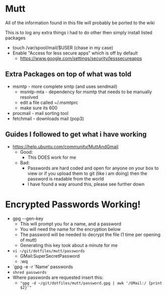 # Mutt

All of the information found in this file will probably be ported to the wiki

This is to log any extra things i had to do other then simply install listed packages

* touch /var/spool/mail/$USER (chase in my case)
* Enable "Access for less secure apps" which is off by default
  * https://www.google.com/settings/security/lesssecureapps

## Extra Packages on top of what was told

* msmtp - more complete smtp (and uses sendmail)
  * msmtp-mta - dependency for msmtp that needs to be manually resolved
  * edit a file called ~/.msmtprc
  * make sure its 600
* procmail - mail sorting tool
* fetchmail - downloads mail (pop3)


## Guides I followed to get what i have working
* https://help.ubuntu.com/community/MuttAndGmail
  * Good:
    * This DOES work for me
  * Bad:
    * Passwords are hard coded and open for anyone on your box to view or if you upload them to git (like i am doing) then the password is readable from the world
    * I have found a way around this, please see further down

# Encrypted Passwords Working!
* gpg --gen-key
  * This will prompt you for a name, and a password
  * You will need the name for the encryption below
  * The password will be needed to decrypt the file (1 time per opening of mutt)
  * Generating this key took about a minute for me
* `vi ~/git/dotfiles/mutt/passwords`
  * GMail:<tab key>SuperSecretPassword
  * :wq
* `gpg -e -r 'Name' passwords
* `shred passwords`
* Where passwords are requested insert this:
  * `"gpg -d ~/git/dotfiles/mutt/password.gpg | awk '/GMail:/ {print $2}'"`
